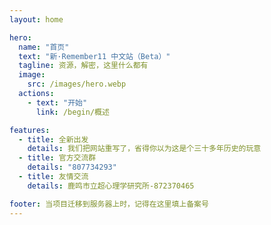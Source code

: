 ```yaml
---
layout: home

hero:
  name: "首页"
  text: "新·Remember11 中文站（Beta）"
  tagline: 资源，解密，这里什么都有
  image:
    src: /images/hero.webp
  actions:
    - text: "开始"
      link: /begin/概述

features:
  - title: 全新出发
    details: 我们把网站重写了，省得你以为这是个三十多年历史的玩意
  - title: 官方交流群
    details: "807734293"
  - title: 友情交流
    details: 鹿鸣市立超心理学研究所-872370465

footer: 当项目迁移到服务器上时，记得在这里填上备案号
---
```


